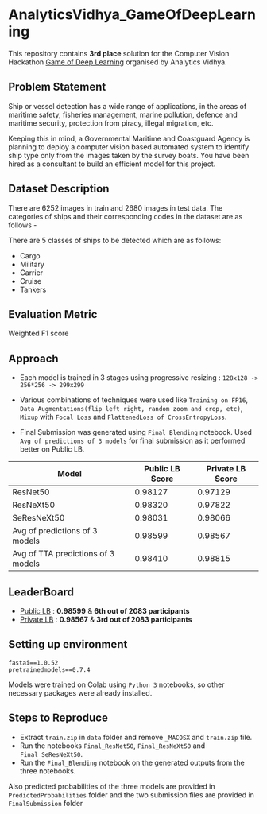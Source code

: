 # AnalyticsVidhya_GameOfDeepLearning

This repository contains **3rd place** solution for the Computer Vision Hackathon [Game of Deep Learning](https://datahack.analyticsvidhya.com/contest/game-of-deep-learning/) organised by Analytics Vidhya.

## Problem Statement

Ship or vessel detection has a wide range of applications, in the areas of maritime safety, fisheries management, marine pollution, defence and maritime security, protection from piracy, illegal migration, etc.

Keeping this in mind, a Governmental Maritime and Coastguard Agency is planning to deploy a computer vision based automated system to identify ship type only from the images taken by the survey boats. You have been hired as a consultant to build an efficient model for this project.

## Dataset Description 

There are 6252 images in train and 2680 images in test data. The categories of ships and their corresponding codes in the dataset are as follows -

There are 5 classes of ships to be detected which are as follows: 

  * Cargo 
  * Military 
  * Carrier 
  * Cruise 
  * Tankers
## Evaluation Metric 

  Weighted F1 score

## Approach

- Each model is trained in 3 stages using progressive resizing : `128x128 -> 256*256 -> 299x299`

- Various combinations of techniques were used like `Training on FP16`, `Data Augmentations(flip left right, random zoom and crop, etc)`, `Mixup` with `Focal Loss` and `FlattenedLoss of CrossEntropyLoss`.

- Final Submission was generated using `Final Blending`  notebook. Used `Avg of predictions of 3 models` for final submission as it performed better on Public LB. 

| Model  | Public LB  Score| Private LB Score |  
|---|---|---|
| ResNet50 |0.98127|0.97129|
| ResNeXt50 |0.98320|0.97822| 
| SeResNeXt50 |0.98031|0.98066| 
|Avg of predictions of 3 models| 0.98599 | 0.98567 |
|Avg of TTA predictions of 3 models| 0.98410 | 0.98815 |

## LeaderBoard 

- [Public LB](https://datahack.analyticsvidhya.com/contest/game-of-deep-learning/lb) : **0.98599** & **6th out of 2083 participants**
- [Private LB](https://datahack.analyticsvidhya.com/contest/game-of-deep-learning/pvt_lb) : **0.98567** & **3rd out of 2083 participants**

## Setting up environment
```
fastai==1.0.52
pretrainedmodels==0.7.4
```
Models were trained on Colab using `Python 3` notebooks, so other necessary packages were already installed.

## Steps to Reproduce 

   * Extract `train.zip` in `data` folder and remove `_MACOSX` and `train.zip` file.
   * Run the notebooks `Final_ResNet50`, `Final_ResNeXt50` and `Final_SeResNeXt50`.
   * Run the `Final_Blending` notebook on the generated outputs from the three notebooks.
   
Also predicted probabilities of the three models are provided in `PredictedProbabilities` folder and the two submission files are provided in `FinalSubmission` folder
